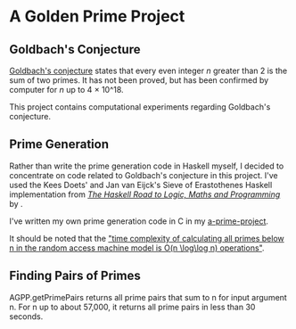 A Golden Prime Project
======================

Goldbach's Conjecture
---------------------
[Goldbach's conjecture](http://en.wikipedia.org/wiki/Goldbach's_conjecture) states that every even integer *n* greater than 2 is the sum of two primes.  It has not been proved, but has been confirmed by computer for *n* up to 4 × 10^18.


This project contains computational experiments regarding Goldbach's conjecture.

Prime Generation
----------------
Rather than write the prime generation code in Haskell myself, I decided to concentrate on code related to Goldbach's conjecture in this project.  I've used the Kees Doets' and Jan van Eijck's Sieve of Erastothenes Haskell implementation from [*The Haskell Road to Logic, Maths and Programming*](http://homepages.cwi.nl/~jve/HR/#Home) by .

I've written my own prime generation code in C in my [a-prime-project](https://github.com/paul-reiners/a-prime-project/blob/master/prime.c).

It should be noted that the ["time complexity of calculating all primes below n in the random access machine model is O(n \log\log n) operations"](http://en.wikipedia.org/wiki/Sieve_of_Eratosthenes#Algorithm_complexity).


Finding Pairs of Primes
-----------------------
AGPP.getPrimePairs returns all prime pairs that sum to n for input argument n.  For n up to about 57,000, it returns all prime pairs in less than 30 seconds.
